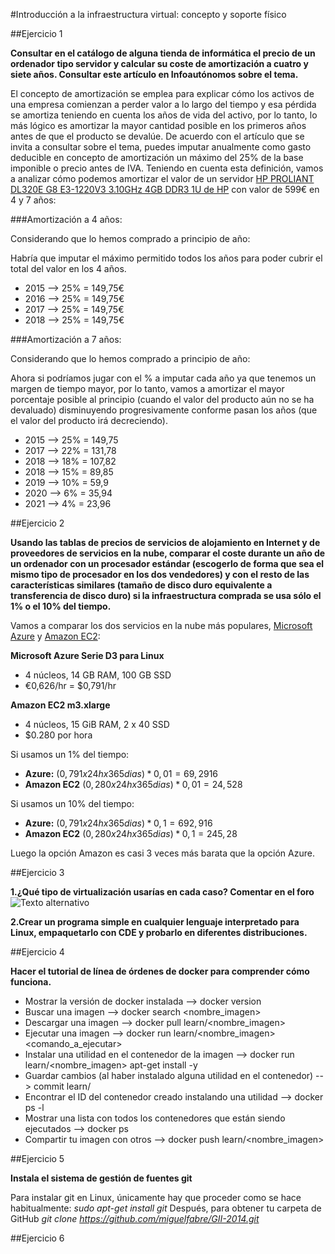 #Introducción a la infraestructura virtual: concepto y soporte físico

##Ejercicio 1

**Consultar en el catálogo de alguna tienda de informática el precio de un ordenador tipo servidor y calcular su coste de amortización a cuatro y siete años. Consultar este artículo en Infoautónomos sobre el tema.**

El concepto de amortización se emplea para explicar cómo los activos de una empresa comienzan a perder valor a lo largo del tiempo y esa pérdida se amortiza teniendo en cuenta los años de vida del activo, por lo tanto, lo más lógico es amortizar la mayor cantidad posible en los primeros años antes de que el producto se devalúe. De acuerdo con el artículo que se invita a consultar sobre el tema, puedes imputar anualmente como gasto deducible en concepto de amortización un máximo del 25% de la base imponible o precio antes de IVA.
Teniendo en cuenta esta definición, vamos a analizar cómo podemos amortizar el valor de un servidor [HP PROLIANT DL320E G8 E3-1220V3 3.10GHz 4GB DDR3 1U de HP](https://www.arturogoga.com/2011/12/23/tutorial-markdown-manera-simple-de-crear-texto-con-formato-especiales/) con valor de 599€ en 4 y 7 años:

###Amortización a 4 años:

Considerando que lo hemos comprado a principio de año:

Habría que imputar el máximo permitido todos los años para poder cubrir el total del valor en los 4 años.

* 2015 --> 25% = 149,75€
* 2016 --> 25% = 149,75€
* 2017 --> 25% = 149,75€
* 2018 --> 25% = 149,75€
	
###Amortización a 7 años:

Considerando que lo hemos comprado a principio de año:

Ahora si podríamos jugar con el % a imputar cada año ya que tenemos un margen de tiempo mayor, por lo tanto, vamos a amortizar el mayor porcentaje posible al principio (cuando el valor del producto aún no se ha devaluado) disminuyendo progresivamente conforme pasan los años (que el valor del producto irá decreciendo).

* 2015 --> 25% = 149,75
* 2017 --> 22% = 131,78
* 2018 --> 18% = 107,82
* 2018 --> 15% = 89,85
* 2019 --> 10% = 59,9
* 2020 -->  6% = 35,94
* 2021 -->  4% = 23,96

##Ejercicio 2

**Usando las tablas de precios de servicios de alojamiento en Internet y de proveedores de servicios en la nube, comparar el coste durante un año de un ordenador con un procesador estándar (escogerlo de forma que sea el mismo tipo de procesador en los dos vendedores) y con el resto de las características similares (tamaño de disco duro equivalente a transferencia de disco duro) si la infraestructura comprada se usa sólo el 1% o el 10% del tiempo.**

Vamos a comparar los dos servicios en la nube más populares, [Microsoft Azure](http://azure.microsoft.com/es-es/pricing/calculator/?scenario=virtual-machines) y [Amazon EC2](http://aws.amazon.com/es/ec2/pricing/):

**Microsoft Azure Serie D3 para Linux**
* 4 núcleos, 14 GB RAM, 100 GB SSD
* €0,626/hr = $0,791/hr

**Amazon EC2 m3.xlarge**
* 4 núcleos, 15 GiB RAM, 2 x 40 SSD
* $0.280 por hora

Si usamos un 1% del tiempo:
 * **Azure:** ($0,791x24hx365dias)*0,01 = 69,2916$
 * **Amazon EC2** ($0,280x24hx365dias)*0,01 = 24,528$ 
 
Si usamos un 10% del tiempo:
 * **Azure:** ($0,791x24hx365dias)*0,1 = 692,916$
 * **Amazon EC2** ($0,280x24hx365dias)*0,1 = 245,28$ 
 
Luego la opción Amazon es casi 3 veces más barata que la opción Azure.

##Ejercicio 3

**1.¿Qué tipo de virtualización usarías en cada caso? Comentar en el foro**
![Texto alternativo](https://github.com/miguelfabre/GII-2014/blob/master/ejercicios/Tema_1/imagenes/ejercicio3-1.png)

**2.Crear un programa simple en cualquier lenguaje interpretado para Linux, empaquetarlo con CDE y probarlo en diferentes distribuciones.**


##Ejercicio 4

**Hacer el tutorial de línea de órdenes de docker para comprender cómo funciona.**

- Mostrar la versión de docker instalada --> docker version
- Buscar una imagen --> docker search <nombre_imagen>
- Descargar una imagen --> docker pull learn/<nombre_imagen>
- Ejecutar una imagen --> docker run learn/<nombre_imagen> <comando_a_ejecutar>
- Instalar una utilidad en el contenedor de la imagen --> docker run learn/<nombre_imagen> apt-get install -y <utilidad>
- Guardar cambios (al haber instalado alguna utilidad en el contenedor) --> commit <ID> learn/<utilidad>
- Encontrar el ID del contenedor creado instalando una utilidad --> docker ps -l
- Mostrar una lista con todos los contenedores que están siendo ejecutados --> docker ps
- Compartir tu imagen con otros --> docker push learn/<nombre_imagen>

##Ejercicio 5

**Instala el sistema de gestión de fuentes git**

Para instalar git en Linux, únicamente hay que proceder como se hace habitualmente:
*sudo apt-get install git*
Después, para obtener tu carpeta de GitHub
*git clone https://github.com/miguelfabre/GII-2014.git*

##Ejercicio 6


